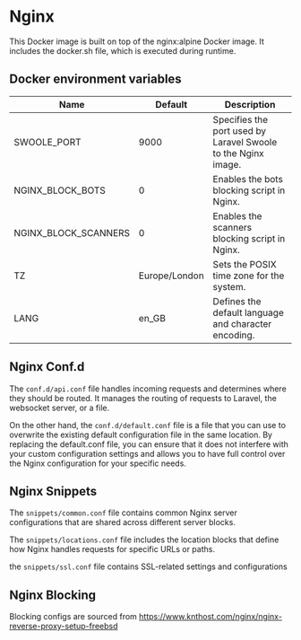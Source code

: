 # Nginx

This Docker image is built on top of the nginx:alpine Docker image. It includes the docker.sh file, which is executed during runtime.


## Docker environment variables


| Name | Default | Description |
| -------- | -------- | -------- |
| SWOOLE_PORT | 9000 | Specifies the port used by Laravel Swoole to the Nginx image. |
| NGINX_BLOCK_BOTS | 0 | Enables the bots blocking script in Nginx. |
| NGINX_BLOCK_SCANNERS | 0 | Enables the scanners blocking script in Nginx. |
| TZ | Europe/London | Sets the POSIX time zone for the system. |
| LANG | en_GB | Defines the default language and character encoding. |


## Nginx Conf.d

The `conf.d/api.conf` file handles incoming requests and determines where they should be routed. It manages the routing of requests to Laravel, the websocket server, or a file.

On the other hand, the `conf.d/default.conf` file is a file that you can use to overwrite the existing default configuration file in the same location. By replacing the default.conf file, you can ensure that it does not interfere with your custom configuration settings and allows you to have full control over the Nginx configuration for your specific needs.


## Nginx Snippets

The `snippets/common.conf` file contains common Nginx server configurations that are shared across different server blocks.

The `snippets/locations.conf` file includes the location blocks that define how Nginx handles requests for specific URLs or paths.

the `snippets/ssl.conf` file contains SSL-related settings and configurations


## Nginx Blocking

Blocking configs are sourced from https://www.knthost.com/nginx/nginx-reverse-proxy-setup-freebsd